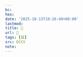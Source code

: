 ```yaml
---
bc:
hex:
date: '2025-10-13T10:26:49+08:00'
lastmod:
title: 􂢌
url: 􂢌
tags: [鼠]
src: DCCV
note:
---
```

